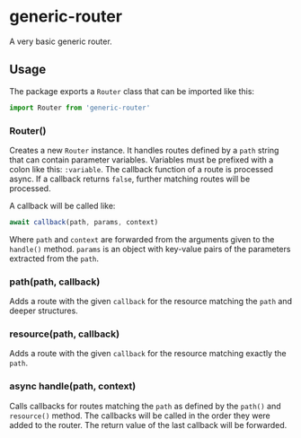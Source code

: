 # generic-router

A very basic generic router.

## Usage

The package exports a `Router` class that can be imported like this:

```javascript
import Router from 'generic-router'
```

### Router()

Creates a new `Router` instance.
It handles routes defined by a `path` string that can contain parameter variables.
Variables must be prefixed with a colon like this: `:variable`.
The callback function of a route is processed async.
If a callback returns `false`, further matching routes will be processed.

A callback will be called like:

```javascript
await callback(path, params, context)
```

Where `path` and `context` are forwarded from the arguments given to the `handle()` method.
`params` is an object with key-value pairs of the parameters extracted from the `path`.  

### path(path, callback)

Adds a route with the given `callback` for the resource matching the `path` and deeper structures.

### resource(path, callback)  

Adds a route with the given `callback` for the resource matching exactly the `path`.

### async handle(path, context)

Calls callbacks for routes matching the `path` as defined by the `path()` and `resource()` method.
The callbacks will be called in the order they were added to the router.
The return value of the last callback will be forwarded. 
